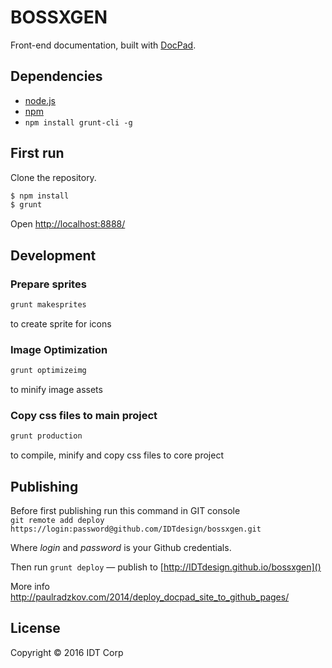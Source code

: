 # BOSSXGEN

Front-end documentation, built with [DocPad](http://docpad.org).


## Dependencies

* [node.js](http://nodejs.org/)
* [npm](https://npmjs.org)
* `npm install grunt-cli -g`

## First run

Clone the repository.

``` bash
$ npm install
$ grunt
```
Open [http://localhost:8888/]()

## Development

### Prepare sprites

``` bash
grunt makesprites

```
to create sprite for icons

### Image Optimization

``` bash
grunt optimizeimg
```

to minify image assets

### Copy css files to main project

``` bash
grunt production
```
to compile, minify and copy css files to core project

## Publishing

Before first publishing run this command in GIT console  
`git remote add deploy https://login:password@github.com/IDTdesign/bossxgen.git`

Where *login* and *password* is your Github credentials.

Then run `grunt deploy` — publish to [http://IDTdesign.github.io/bossxgen]()

More info http://paulradzkov.com/2014/deploy_docpad_site_to_github_pages/

## License

Copyright &copy; 2016 IDT Corp
